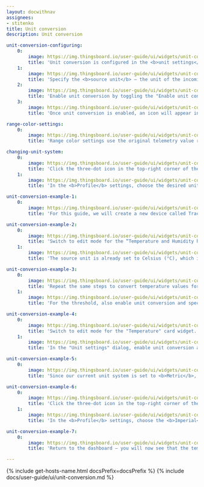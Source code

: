 ```yaml
---
layout: docwithnav
assignees:
- stitenko
title: Unit conversion
description: Unit conversion

unit-conversion-configuring:
    0:
        image: https://img.thingsboard.io/user-guide/ui/widgets/unit-conversion/unit-conversion-configuring-1-ce.png
        title: 'Unit conversion is configured in the <b>unit settings</b> available in the <b>telemetry keys</b>, <b>Y-axis</b>, and <b>thresholds</b> configurations within the widget settings.'
    1:
        image: https://img.thingsboard.io/user-guide/ui/widgets/unit-conversion/unit-conversion-configuring-2-ce.png
        title: 'Specify the <b>source unit</b> — the unit of the incoming telemetry value received from the server to ensure correct conversion to the target unit.'
    2:
        image: https://img.thingsboard.io/user-guide/ui/widgets/unit-conversion/unit-conversion-configuring-3-ce.png
        title: 'Enable unit conversion by toggling the "Enable unit conversion" switch. The system will automatically suggest commonly used target units for each unit system (e.g., °C for Metric, °F for Imperial, and °C for Hybrid). However, you can override these by selecting different units from the dropdown list. After, click "<b>Apply</b>" to save the changes.'
    3:
        image: https://img.thingsboard.io/user-guide/ui/widgets/unit-conversion/unit-conversion-configuring-4-ce.png
        title: 'Once unit conversion is enabled, an icon will appear in the Unit field indicating that the feature is active.'

range-color-settings:
    0:
        image: https://img.thingsboard.io/user-guide/ui/widgets/unit-conversion/range-color-settings-1-ce.png
        title: 'Range color settings use the original telemetry value received from the server in its source units — before any unit conversion is applied.'

changing-unit-system:
    0:
        image: https://img.thingsboard.io/user-guide/ui/widgets/unit-conversion/changing-unit-system-1-ce.png
        title: 'Click the three-dot icon in the top-right corner of the screen and select "<b>Account</b>".'
    1:
        image: https://img.thingsboard.io/user-guide/ui/widgets/unit-conversion/changing-unit-system-2-ce.png
        title: 'In the <b>Profile</b> settings, choose the desired unit system from the dropdown list. Then, apply changes.'

unit-conversion-example-1:
    0:
        image: https://img.thingsboard.io/user-guide/ui/widgets/unit-conversion/unit-conversion-example-1-ce.png
        title: 'For this guide, we will create a new device called Tracker1, which receives longitude, latitude, speed, circle radius, status, and polygon coordinates as telemetry using an emulator written in JavaScript.'

unit-conversion-example-2:
    0:
        image: https://img.thingsboard.io/user-guide/ui/widgets/unit-conversion/unit-conversion-example-2-ce.png
        title: 'Switch to edit mode for the “Temperature and Humidity history” chart widget. First, configure the unit conversion for the "temperature" telemetry key: Click on the "Units" row in the "temperature" key field.'
    1:
        image: https://img.thingsboard.io/user-guide/ui/widgets/unit-conversion/unit-conversion-example-3-ce.png
        title: 'The source unit is already set to Celsius (°C), which is exactly what we need. To enable conversion, simply toggle on the “Enable unit conversion” option and specify the target unit for each unit system (e.g., °F for Imperial, °C for Metric and Hybrid). Then, click "Apply".'

unit-conversion-example-3:
    0:
        image: https://img.thingsboard.io/user-guide/ui/widgets/unit-conversion/unit-conversion-example-4-ce.png
        title: 'Repeat the same steps to convert temperature values for the Y-axis — enable unit conversion and specify the target units for each measurement system. Click "Apply".'
    1:
        image: https://img.thingsboard.io/user-guide/ui/widgets/unit-conversion/unit-conversion-example-5-ce.png
        title: 'For the threshold, also enable unit conversion and specify the target units for each unit system. Then, apply all changes.'

unit-conversion-example-4:
    0:
        image: https://img.thingsboard.io/user-guide/ui/widgets/unit-conversion/unit-conversion-example-6-ce.png
        title: 'Switch to edit mode for the "Temperature" card widget.'
    1:
        image: https://img.thingsboard.io/user-guide/ui/widgets/unit-conversion/unit-conversion-example-7-ce.png
        title: 'In the "Unit settings" dialog, enable unit conversion and provide the appropriate units for each unit system, just like before. Apply your changes and save the dashboard.'

unit-conversion-example-5:
    0:        
        image: https://img.thingsboard.io/user-guide/ui/widgets/unit-conversion/unit-conversion-example-8-ce.png
        title: 'Since our current unit system is set to <b>Metric</b>, temperature values are shown in Celsius (<b>°C</b>).'

unit-conversion-example-6:
    0:
        image: https://img.thingsboard.io/user-guide/ui/widgets/unit-conversion/unit-conversion-example-9-ce.png
        title: 'Click the three-dot icon in the top-right corner of the screen and select "<b>Account</b>".'
    1:
        image: https://img.thingsboard.io/user-guide/ui/widgets/unit-conversion/unit-conversion-example-10-ce.png
        title: 'In the <b>Profile</b> settings, choose the <b>Imperial</b> unit system from the dropdown list. Then, apply changes.'

unit-conversion-example-7:
    0:
        image: https://img.thingsboard.io/user-guide/ui/widgets/unit-conversion/unit-conversion-example-11-ce.png
        title: 'Return to the dashboard — you will now see that the temperature value, Y-axis labels, and threshold have been converted from Celsius to Fahrenheit according to the selected unit system.'

---
```


{% include get-hosts-name.html docsPrefix=docsPrefix %}
{% include docs/user-guide/ui/unit-conversion.md %}